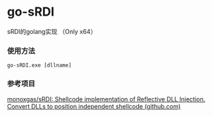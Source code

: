 # go-sRDI

sRDI的golang实现 （Only x64）



### 使用方法

```
go-sRDI.exe [dllname]
```



### 参考项目

[monoxgas/sRDI: Shellcode implementation of Reflective DLL Injection. Convert DLLs to position independent shellcode (github.com)](https://github.com/monoxgas/sRDI) 
